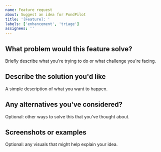 ```yaml
---
name: Feature request
about: Suggest an idea for PondPilot
title: '[Feature]: '
labels: ['enhancement', 'triage']
assignees: ''
---
```


## What problem would this feature solve?
Briefly describe what you're trying to do or what challenge you're facing.

## Describe the solution you'd like
A simple description of what you want to happen.

## Any alternatives you've considered?
Optional: other ways to solve this that you've thought about.

## Screenshots or examples
Optional: any visuals that might help explain your idea.